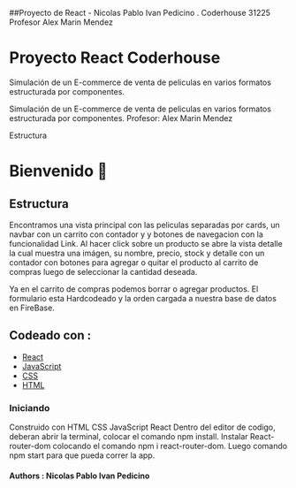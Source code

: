 ##Proyecto de React - Nicolas Pablo Ivan Pedicino . Coderhouse 31225
Profesor Alex Marin Mendez
# Proyecto React Coderhouse 

Simulación de un E-commerce de venta de peliculas en varios formatos estructurada por 
componentes.

Simulación de un E-commerce de venta de peliculas en varios formatos estructurada por componentes.
Profesor: Alex Marin Mendez

Estructura

# Bienvenido 👋


## Estructura 
Encontramos una vista principal con las peliculas separadas por cards, un navbar con un carrito con contador y y botones de navegacion con la funcionalidad Link. Al hacer click sobre un producto se abre la vista detalle la cual muestra una imágen, su nombre, precio, stock y detalle con un contador con botones para agregar o quitar el producto al carrito de compras luego de seleccionar la cantidad deseada.

Ya en el carrito de compras podemos borrar o agregar productos. El formulario esta Hardcodeado y la orden cargada a nuestra base de datos en FireBase.


## Codeado con :
 - [React](https://es.reactjs.org/)
 - [JavaScript](https://developer.mozilla.org/es/docs/Web/JavaScript)
 - [CSS](https://developer.mozilla.org/es/docs/Web/CSS)
 - [HTML](https://developer.mozilla.org/es/docs/Web/HTML)


### Iniciando

Construido con
HTML
CSS
JavaScript
React
Dentro del editor de codigo, deberan abrir la terminal, colocar el comando npm install.
Instalar React-router-dom colocando el comando npm i react-router-dom. Luego comando npm start para que pueda correr la app.
#### Authors : Nicolas Pablo Ivan Pedicino
